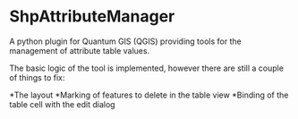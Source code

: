 # ShpAttributeManager
A python plugin for Quantum GIS (QGIS) providing tools for the management of attribute table values.

The basic logic of the tool is implemented, however there are still a couple of things to fix:

*The layout
*Marking of features to delete in the table view
*Binding of the table cell with the edit dialog
